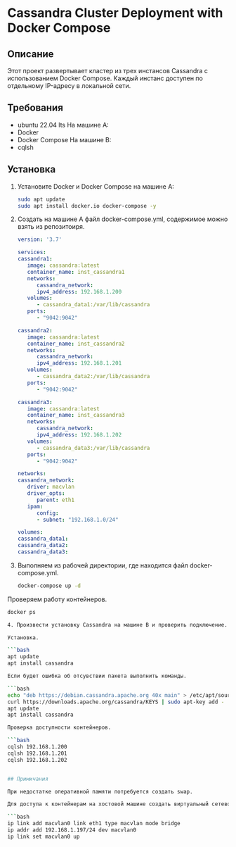 # Cassandra Cluster Deployment with Docker Compose

## Описание

Этот проект развертывает кластер из трех инстансов Cassandra с использованием Docker Compose. Каждый инстанс доступен по отдельному IP-адресу в локальной сети.

## Требования
- ubuntu 22.04 lts 
На машине А:
- Docker
- Docker Compose
На машине B:
- cqlsh

## Установка

1. Установите Docker и Docker Compose на машине А:

   ```bash
   sudo apt update
   sudo apt install docker.io docker-compose -y

2. Создать на машине А файл docker-compose.yml, содержимое можно взять из репозитоиря.

   ```yml
   version: '3.7'

   services:
   cassandra1:
      image: cassandra:latest
      container_name: inst_cassandra1
      networks:
         cassandra_network:
         ipv4_address: 192.168.1.200
      volumes:
         - cassandra_data1:/var/lib/cassandra
      ports:
         - "9042:9042"

   cassandra2:
      image: cassandra:latest
      container_name: inst_cassandra2
      networks:
         cassandra_network:
         ipv4_address: 192.168.1.201
      volumes:
         - cassandra_data2:/var/lib/cassandra
      ports:
         - "9042:9042"

   cassandra3:
      image: cassandra:latest
      container_name: inst_cassandra3
      networks:
         cassandra_network:
         ipv4_address: 192.168.1.202
      volumes:
         - cassandra_data3:/var/lib/cassandra
      ports:
         - "9042:9042"

   networks:
   cassandra_network:
      driver: macvlan
      driver_opts:
         parent: eth1
      ipam:
         config:
         - subnet: "192.168.1.0/24"

   volumes:
   cassandra_data1:
   cassandra_data2:
   cassandra_data3:


3. Выполняем из рабочей директории, где находится файл docker-compose.yml.

   ```bash
   docker-compose up -d

Проверяем работу контейнеров.

   ```bash
   docker ps

4. Произвести установку Cassandra на машине B и проверить подключение.

Установка.

   ```bash
   apt update
   apt install cassandra

Если будет ошибка об отсувствии пакета выполнить команды.

   ```bash
   echo "deb https://debian.cassandra.apache.org 40x main" > /etc/apt/sources.list.d/cassandra.list
   curl https://downloads.apache.org/cassandra/KEYS | sudo apt-key add -
   apt update
   apt install cassandra

Проверка доступности контейнеров.

   ```bash
   cqlsh 192.168.1.200
   cqlsh 192.168.1.201
   cqlsh 192.168.1.202


## Примичания

При недостатке оперативной памяти потребуется создать swap.

Для доступа к контейнерам на хостовой машине создать виртуальный сетевонй интерфейс, который будет работать как мост.

   ```bash
   ip link add macvlan0 link eth1 type macvlan mode bridge
   ip addr add 192.168.1.197/24 dev macvlan0
   ip link set macvlan0 up

